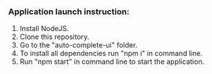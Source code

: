 ### Application launch instruction:

1. Install NodeJS.
2. Clone this repository.
3. Go to the "auto-complete-ui" folder.
4. To install all dependencies run "npm i" in command line.
5. Run "npm start" in command line to start the application.